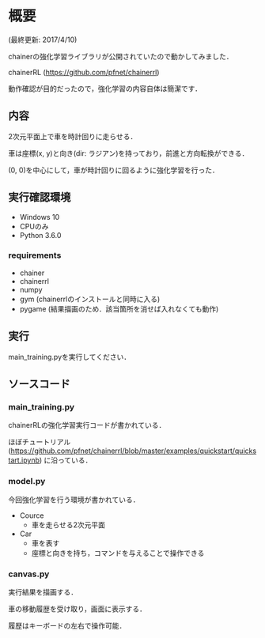 # 概要
(最終更新: 2017/4/10)

chainerの強化学習ライブラリが公開されていたので動かしてみました．

chainerRL (https://github.com/pfnet/chainerrl)

動作確認が目的だったので，強化学習の内容自体は簡潔です．

## 内容

2次元平面上で車を時計回りに走らせる．

車は座標(x, y)と向き(dir: ラジアン)を持っており，前進と方向転換ができる．

(0, 0)を中心にして，車が時計回りに回るように強化学習を行った．

## 実行確認環境

* Windows 10
* CPUのみ
* Python 3.6.0

### requirements

* chainer
* chainerrl
* numpy
* gym (chainerrlのインストールと同時に入る)
* pygame (結果描画のため．該当箇所を消せば入れなくても動作)

## 実行

main_training.pyを実行してください．

## ソースコード

### main_training.py

chainerRLの強化学習実行コードが書かれている．

ほぼチュートリアル
(https://github.com/pfnet/chainerrl/blob/master/examples/quickstart/quickstart.ipynb)
に沿っている．

### model.py

今回強化学習を行う環境が書かれている．
* Cource
  * 車を走らせる2次元平面
* Car
  * 車を表す
  * 座標と向きを持ち，コマンドを与えることで操作できる
  
### canvas.py

実行結果を描画する．

車の移動履歴を受け取り，画面に表示する．

履歴はキーボードの左右で操作可能．

